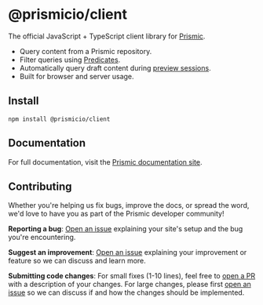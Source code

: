 # @prismicio/client

The official JavaScript + TypeScript client library for [Prismic][prismic].

- Query content from a Prismic repository.
- Filter queries using [Predicates][prismic-predicates].
- Automatically query draft content during [preview sessions][prismic-previews].
- Built for browser and server usage.

## Install

```
npm install @prismicio/client
```

## Documentation

For full documentation, visit the [Prismic documentation site][docs].

## Contributing

Whether you're helping us fix bugs, improve the docs, or spread the word, we'd
love to have you as part of the Prismic developer community!

**Reporting a bug**: [Open an issue][repo-issues] explaining your site's setup
and the bug you're encountering.

**Suggest an improvement**: [Open an issue][repo-issues] explaining your
improvement or feature so we can discuss and learn more.

**Submitting code changes**: For small fixes (1-10 lines), feel free to [open a
PR][repo-pull-requests] with a description of your changes. For large changes,
please first [open an issue][repo-issues] so we can discuss if and how the
changes should be implemented.

[prismic]: https://prismic.io
[prismic-predicates]:
  https://prismic.io/docs/technologies/query-predicate-reference-javascript
[prismic-previews]: https://prismic.io/docs/core-concepts/previews
[docs]: https://prismic.io/docs/technologies/javascript
[repo-issues]: https://github.com/prismicio/prismic-javascript/issues
[repo-pull-requests]: https://github.com/prismicio/prismic-javascript/pulls
